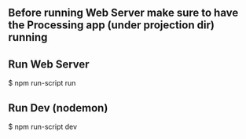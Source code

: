 ## Before running Web Server make sure to have the Processing app (under projection dir) running

## Run Web Server

$ npm run-script run

## Run Dev (nodemon)

$ npm run-script dev